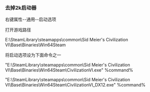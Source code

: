 ### 去掉2k启动器

右键属性--通用--启动选项

打开游戏路径

E:\SteamLibrary\steamapps\common\Sid Meier's Civilization VI\Base\Binaries\Win64Steam

将启动选项设为下面命令之一

"E:\SteamLibrary\steamapps\common\Sid Meier's Civilization VI\Base\Binaries\Win64Steam\CivilizationVI.exe" %command%

"E:\SteamLibrary\steamapps\common\Sid Meier's Civilization VI\Base\Binaries\Win64Steam\CivilizationVI_DX12.exe" %command%